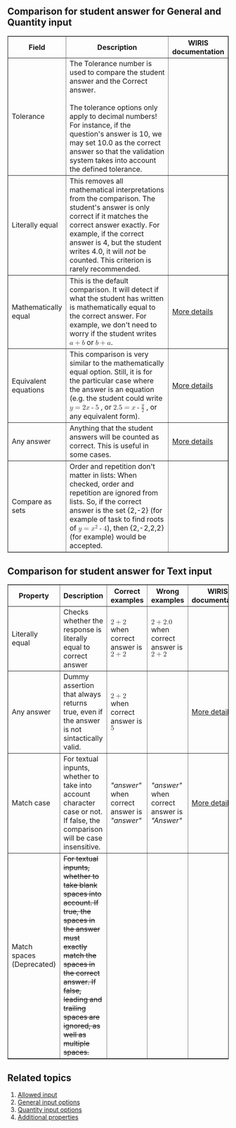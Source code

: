## Comparison for student answer for General and Quantity input

<table border='1'>
    <thead>
        <tr>
            <th style="width:15%">Field</th>
            <th>Description</th>
            <th style="width:10%">WIRIS documentation</th>
        </tr>
    </thead>
    <tbody>
        <tr>
            <td>Tolerance</td>
            <td>The Tolerance number is used to compare the student answer and the Correct answer.
                <br><br>
                The tolerance options only apply to decimal numbers! For instance, if the question's answer is 10, we may set 10.0 as the correct answer so that the validation system takes into account the defined tolerance.
            </td>
            <td></td>
        </tr>
        <tr>
            <td>Literally equal</td>
            <td>This removes all mathematical interpretations from the comparison. 
                The student's answer is only correct if it matches the correct answer exactly. 
                For example, if the correct answer is 4, but the student writes 4.0, it will <em>not</em> be counted. 
                This criterion is rarely recommended.
            </td>
            <td></td>
        </tr>
        <tr>
            <td>Mathematically equal</td>
            <td>This is the default comparison. It will detect if what the student has written is mathematically equal 
                to the correct answer. For example, we don't need to worry if the student writes 
                <math><mi>a</mi><mo>+</mo><mi>b</mi></math> or <math><mi>b</mi><mo>+</mo><mi>a</mi></math>.
            </td>
            <td><a href="https://docs.wiris.com/quizzes/en/validation-options/mathematically-equal.html" title="Mathematically equal">More details</a></td>
        </tr>
        <tr>
            <td>Equivalent equations</td>
            <td>This comparison is very similar to the mathematically equal option. Still, it is for the particular 
                case where the answer is an equation (e.g. the student could write 
                <math><mi>y</mi><mo>=</mo><mn>2</mn><mi>x</mi><mo>-</mo><mn>5</mn></math>
                , or <math><mn>2.5</mn><mo>=</mo><mi>x</mi><mo>-</mo><mfrac><mrow><mi>y</mi></mrow><mrow><mn>2</mn></mrow></mfrac></math>
                , or any equivalent form).
            </td>
            <td><a href="https://docs.wiris.com/quizzes/en/validation-options/equivalent-equations.html" title="Equivalent equations">More details</a></td>
        </tr>
        <tr>
            <td>Any answer</td>
            <td>Anything that the student answers will be counted as correct. This is useful in some cases.</td>
            <td><a href="https://docs.wiris.com/quizzes/en/validation-options/any-answer.html" title="Any answer">More details</a></td>
        </tr>
    </tbody>
    <tfoot>
        <tr>
            <td>Compare as sets</td>
            <td>Order and repetition don't matter in lists: When checked, order and repetition are ignored from lists. 
                So, if the correct answer is the set {2,-2} (for example of task to find roots of <math><mi>y</mi><mo>=</mo><msup><mi>x</mi><mn>2</mn></msup><mo>-</mo><mn>4</mn></math>), then {2,-2,2,2} (for example) would be accepted.
            </td>
            <td></td>
        </tr>
    </tfoot>
</table>

## Comparison for student answer for Text input

<table border='1'>
    <thead>
        <tr>
            <th style="width:15%">Property</th>
            <th>Description</th>
            <th style="width:10%">Correct examples</th>
            <th style="width:10%">Wrong examples</th>
            <th style="width:10%">WIRIS documentation</th>
        </tr>
    </thead>
    <tbody>
        <tr>
            <td>Literally equal</td>
            <td>Checks whether the response is literally equal to correct answer</td>
            <td><math><mn>2</mn><mo>+</mo><mn>2</mn></math> when correct answer is <math><mn>2</mn><mo>+</mo><mn>2</mn></math></td>
            <td><math><mn>2</mn><mo>+</mo><mn>2.0</mn></math> when correct answer is <math><mn>2</mn><mo>+</mo><mn>2</mn></math></td>
            <td></td>
        </tr>
        <tr>
            <td>Any answer</td>
            <td>Dummy assertion that always returns true, even if the answer is not sintactically valid.</td>
            <td><math><mn>2</mn><mo>+</mo><mn>2</mn></math> when correct answer is <math><mn>5</mn></math></td>
            <td></td>
            <td><a href="https://www.wiris.net/demo/quizzes/assertions.xml#Any%20answer" title="Any answer">More details</a></td>
        </tr>
        <tr>
            <td>Match case</td>
            <td>For textual inpunts, whether to take into account character case or not. If false, the comparison will be case insensitive.</td>
            <td><em>"answer"</em> when correct answer is <em>"answer"</em></td>
            <td><em>"answer"</em> when correct answer is <em>"Answer"</em></td>
            <td><a href="https://www.wiris.net/demo/quizzes/assertions.xml#Literally%20equal" title="Literally equal">More details</a></td>
        </tr>
        <tr>
            <td>Match spaces (Deprecated)</td>
            <td><s>For textual inpunts, whether to take blank spaces into account. If true, the spaces in the answer must exactly match the spaces in the correct answer. If false, leading and trailing spaces are ignored, as well as multiple spaces.</s></td>
            <td></td>
            <td></td>
            <td></td>
        </tr>
    </tbody>
</table>

## Related topics

<ol>
    <li><a href="../page/WIRIS-Allowed-input" title="Allowed input">Allowed input</a></li>
    <li><a href="../page/WIRIS-General-input-options" title="General input options">General input options</a></li>
    <li><a href="../page/WIRIS-Quantity-input-options" title="Quantity input options">Quantity input options</a></li>
    <li><a href="../page/WIRIS-Additional-properties" title="Additional properties">Additional properties</a></li>
</ol>
